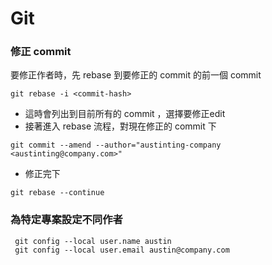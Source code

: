 # Git

### 修正 commit

要修正作者時，先 rebase 到要修正的 commit 的前一個 commit 
```
git rebase -i <commit-hash>
```
- 這時會列出到目前所有的 commit ，選擇要修正edit
- 接著進入 rebase 流程，對現在修正的 commit 下
```
git commit --amend --author="austinting-company <austinting@company.com>"
```
- 修正完下
```
git rebase --continue
```

### 為特定專案設定不同作者

```
 git config --local user.name austin
 git config --local user.email austin@company.com
 ```
